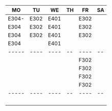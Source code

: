|MO   |TU  |WE  |TH|FR  |SA|
|-----|----|----|--|----|--|
|E304-|E302|E401|  |E302|  |
|E304 |E302|E401|  |E302|  |
|E304 |E302|E401|  |E302|  |
|E304 |    |E401|  |    |  |
|-----|----|----|--|----|--|
|     |    |    |  |F302|  |
|     |    |    |  |F302|  |
|     |    |    |  |F302|  |
|     |    |    |  |F302|  |
|-----|----|----|--|----|--|
|     |    |    |  |    |  |
|     |    |    |  |    |  |
|     |    |    |  |    |  |
|     |    |    |  |    |  |
